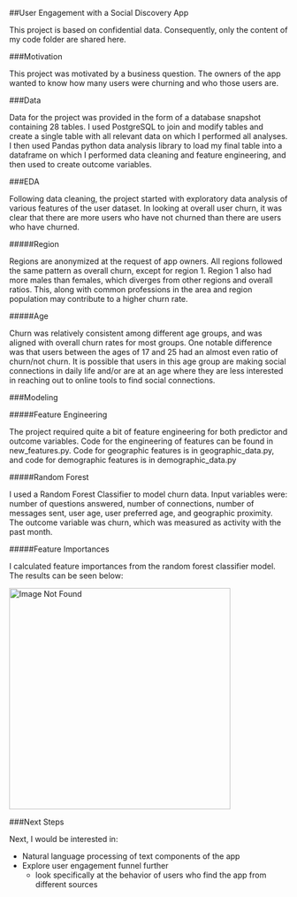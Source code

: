 ##User Engagement with a Social Discovery App

This project is based on confidential data. Consequently, only the content of my code folder are shared here.

###Motivation

This project was motivated by a business question. The owners of the app wanted to know how many users were churning and who those users are.

###Data

Data for the project was provided in the form of a database snapshot containing 28 tables. I used PostgreSQL to join and modify tables and create a single table with all relevant data on which I performed all analyses. I then used Pandas python data analysis library to load my final table into a dataframe on which I performed data cleaning and  feature engineering, and then used to create outcome variables.


###EDA

Following data cleaning, the project started with exploratory data analysis of various features of the user dataset. In looking at overall user churn, it was clear that there are more users who have not churned than there are users who have churned.

#####Region

Regions are anonymized at the request of app owners. All regions followed the same pattern as overall churn, except for region 1. Region 1 also had more males than females, which diverges from other regions and overall ratios. This, along with common professions in the area and region population may contribute to a higher churn rate.

#####Age

Churn was relatively consistent among different age groups, and was aligned with overall churn rates for most groups. One notable difference was that users between the ages of 17 and 25 had an almost even ratio of churn/not churn. It is possible that users in this age group are making social connections in daily life and/or are at an age where they are less interested in reaching out to online tools to find social connections.

###Modeling

#####Feature Engineering

The project required quite a bit of feature engineering for both predictor and outcome variables. Code for the engineering of features can be found in new_features.py. Code for geographic features is in geographic_data.py, and code for demographic features is in demographic_data.py


#####Random Forest

I used a Random Forest Classifier to model churn data. Input variables were: number of questions answered, number of connections, number of messages sent, user age, user preferred age, and geographic proximity. The outcome variable was churn, which was measured as activity with the past month.

#####Feature Importances

I calculated feature importances from the random forest classifier model. The results can be seen below:

<img src="https://raw.githubusercontent.com/eweir/SocialDiscoveryAppUse/master/images/feat_imports.png" alt="Image Not Found" width=400>

###Next Steps

Next, I would be interested in:
 - Natural language processing of text components of the app
 - Explore user engagement funnel further
    - look specifically at the behavior of users who find the app from different          sources

